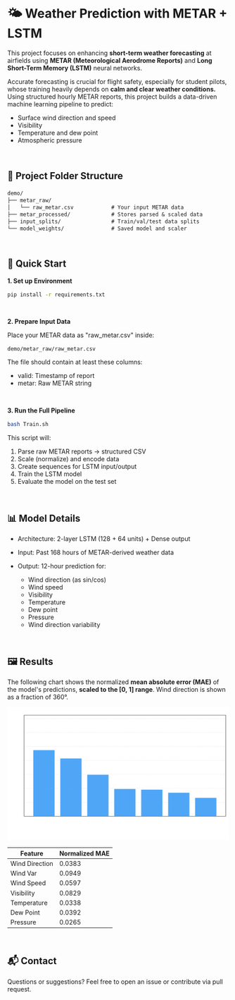 # 🌤️ Weather Prediction with METAR + LSTM
This project focuses on enhancing **short-term weather forecasting** at airfields using **METAR (Meteorological Aerodrome Reports)** and **Long Short-Term Memory (LSTM)** neural networks.

Accurate forecasting is crucial for flight safety, especially for student pilots, whose training heavily depends on **calm and clear weather conditions.** Using structured hourly METAR reports, this project builds a data-driven machine learning pipeline to predict:

- Surface wind direction and speed
- Visibility
- Temperature and dew point
- Atmospheric pressure

&nbsp;

## 📂 Project Folder Structure


```
demo/
├── metar_raw/
│   └── raw_metar.csv            # Your input METAR data
├── metar_processed/             # Stores parsed & scaled data
├── input_splits/                # Train/val/test data splits
└── model_weights/               # Saved model and scaler
```

&nbsp;

## 🚀 Quick Start

**1. Set up Environment**
```bash 
pip install -r requirements.txt
```

&nbsp;

**2. Prepare Input Data**

Place your METAR data as "raw_metar.csv" inside:
```
demo/metar_raw/raw_metar.csv
```

The file should contain at least these columns:
- valid: Timestamp of report
- metar: Raw METAR string

&nbsp;

**3. Run the Full Pipeline**
```bash 
bash Train.sh
```

This script will:

1. Parse raw METAR reports -> structured CSV
2. Scale (normalize) and encode data
3. Create sequences for LSTM input/output
4. Train the LSTM model
5. Evaluate the model on the test set

&nbsp;

## 📊 Model Details
- Architecture: 2-layer LSTM (128 + 64 units) + Dense output

- Input: Past 168 hours of METAR-derived weather data

- Output: 12-hour prediction for:
    - Wind direction (as sin/cos)
    - Wind speed
    - Visibility
    - Temperature
    - Dew point
    - Pressure
    - Wind direction variability

&nbsp;

## 🖼️ Results
The following chart shows the normalized **mean absolute error (MAE)** of the model's predictions, **scaled to the [0, 1] range**. Wind direction is shown as a fraction of 360°.

![Normalized MAE Chart](docs/normalized_mae_chart.png)

| Feature        | Normalized MAE |
|----------------|----------------|
| Wind Direction | 0.0383         |
| Wind Var       | 0.0949         |
| Wind Speed     | 0.0597         |
| Visibility     | 0.0829         |
| Temperature    | 0.0338         |
| Dew Point      | 0.0392         |
| Pressure       | 0.0265         |


&nbsp;

## 📬 Contact
Questions or suggestions? Feel free to open an issue or contribute via pull request.
